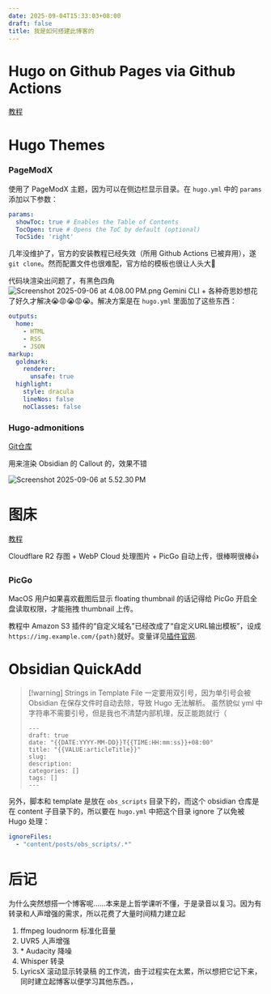 ```yaml
---
date: 2025-09-04T15:33:03+08:00
draft: false
title: 我是如何搭建此博客的
---
```

# Hugo on Github Pages via Github Actions

[教程](https://www.youtube.com/watch?v=_QSr2_pxIJs)
# Hugo Themes

### PageModX

使用了 PageModX 主题，因为可以在侧边栏显示目录。在 `hugo.yml` 中的 `params` 添加以下参数：

```YAML
params:
  showToc: true # Enables the Table of Contents
  TocOpen: true # Opens the ToC by default (optional)
  TocSide: 'right'
```


几年没维护了，官方的安装教程已经失效（所用 Github Actions 已被弃用），遂 `git clone`。然而配置文件也很难配，官方给的模板也很让人头大🤕

代码块渲染出问题了，有黑色四角![Screenshot 2025-09-06 at 4.08.00 PM.png](https://img.metron.top/20250906/1757153502_Screenshot%202025-09-06%20at%204.08.00%E2%80%AFPM.png)
Gemini CLI + 各种奇思妙想花了好久才解决😭😡😭😡😭。解决方案是在 `hugo.yml`  里面加了这些东西：
```hugo.yml
outputs:
  home:
    - HTML
    - RSS
    - JSON
markup:
  goldmark:
    renderer:
      unsafe: true
  highlight:
    style: dracula
    lineNos: false
    noClasses: false
```

### Hugo-admonitions

[Git仓库](https://github.com/KKKZOZ/hugo-admonitions)

用来渲染 Obsidian 的 Callout 的，效果不错

![Screenshot 2025-09-06 at 5.52.30 PM](https://img.metron.top/20250906/1757152353_Screenshot%202025-09-06%20at%205.52.30%E2%80%AFPM.png)


# 图床

[教程](https://sspai.com/post/90170)

Cloudflare R2 存图 + WebP Cloud 处理图片 + PicGo 自动上传，很棒啊很棒👍

### PicGo

MacOS 用户如果喜欢截图后显示 floating thumbnail 的话记得给 PicGo 开启全盘读取权限，才能拖拽 thumbnail 上传。

教程中 Amazon S3 插件的“自定义域名”已经改成了“自定义URL输出模板”，设成`https://img.example.com/{path}`就好。变量详见[插件官网](https://github.com/wayjam/picgo-plugin-s3).
# Obsidian QuickAdd

>[!warning] Strings in Template File 
>一定要用双引号，因为单引号会被 Obsidian 在保存文件时自动去除，导致 Hugo 无法解析。
>虽然貌似 yml 中字符串不需要引号，但是我也不清楚内部机理，反正能跑就行（
>```
>---
>draft: true
>date: "{{DATE:YYYY-MM-DD}}T{{TIME:HH:mm:ss}}+08:00"
>title: "{{VALUE:articleTitle}}"
>slug:
>description:
>categories: []
>tags: []
>---
>```

另外，脚本和 template 是放在 `obs_scripts` 目录下的，而这个 obsidian 仓库是在 content 子目录下的，所以要在 `hugo.yml` 中把这个目录 ignore 了以免被 Hugo 处理：
```hugo.yml
ignoreFiles:
  - "content/posts/obs_scripts/.*"
```

# 后记

为什么突然想搭一个博客呢……本来是上哲学课听不懂，于是录音以复习。因为有转录和人声增强的需求，所以花费了大量时间精力建立起
1. ffmpeg loudnorm 标准化音量
2. UVR5 人声增强
3. \* Audacity 降噪
4. Whisper 转录
5. LyricsX 滚动显示转录稿
的工作流，由于过程实在太累，所以想把它记下来，同时建立起博客以便学习其他东西。，